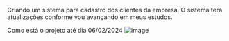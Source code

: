 Criando um sistema para cadastro dos clientes da empresa. O sistema terá atualizações conforme vou avançando em meus estudos.

Como está o projeto até dia 06/02/2024
![image](https://github.com/bericktk/sistemas/assets/141072611/b46225e0-ff49-4fe6-ab61-6e4aa45898e2)
